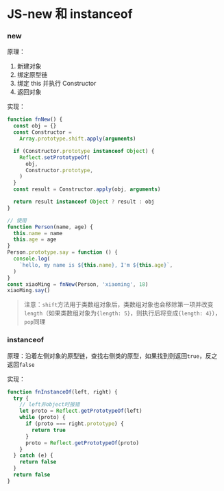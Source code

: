 # JS-new 和 instanceof

### new

原理：

1. 新建对象
2. 绑定原型链
3. 绑定 this 并执行 Constructor
4. 返回对象

实现：

```js
function fnNew() {
  const obj = {}
  const Constructor =
    Array.prototype.shift.apply(arguments)

  if (Constructor.prototype instanceof Object) {
    Reflect.setPrototypeOf(
      obj,
      Constructor.prototype,
    )
  }
  const result = Constructor.apply(obj, arguments)

  return result instanceof Object ? result : obj
}

// 使用
function Person(name, age) {
  this.name = name
  this.age = age
}
Person.prototype.say = function () {
  console.log(
    `hello, my name is ${this.name}, I'm ${this.age}`,
  )
}
const xiaoMing = fnNew(Person, 'xiaoming', 18)
xiaoMing.say()
```

> 注意：`shift`方法用于类数组对象后，类数组对象也会移除第一项并改变`length`（如果类数组对象为`{length: 5}`，则执行后将变成`{length: 4}`），`pop`同理

### instanceof

原理：沿着左侧对象的原型链，查找右侧类的原型，如果找到则返回`true`，反之返回`false`

实现：

```js
function fnInstanceOf(left, right) {
  try {
    // left非object时报错
    let proto = Reflect.getPrototypeOf(left)
    while (proto) {
      if (proto === right.prototype) {
        return true
      }
      proto = Reflect.getPrototypeOf(proto)
    }
  } catch (e) {
    return false
  }
  return false
}
```
